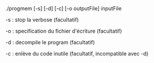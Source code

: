 ./progmem [-s] [-d] [-c] [-o outputFile] inputFile

-s : stop la verbose (facultatif)

-o : specification du fichier d'écriture (facultatif)

-d : decompile le program (facultatif)

-c : enlève du code inutile (facultatif, incompatible avec -d)
